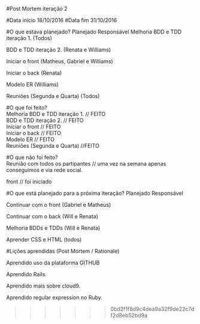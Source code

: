 #Post Mortem iteração 2

#Data início	18/10/2016
#Data fim	31/10/2016


#O que estava planejado?
Planejado						                    Responsável
Melhoria BDD e TDD iteração 1.					 (Todos)

BDD e TDD iteração 2.				        (Renata e Williams)

Iniciar o front						       (Matheus, Gabriel e Williams)

Iniciar o back					            	   (Renata)

Modelo ER					                      (Williams)

Reuniões (Segunda e Quarta)	             (Todos)


#O que foi feito?					        
Melhoria BDD e TDD iteração 1.	// FEITO				 
BDD e TDD iteração 2. // FEITO			        
Iniciar o front	// FEITO					        
Iniciar o back	// FEITO				            
Modelo ER // FEITO					                
Reuniões (Segunda e Quarta) //FEITO               
              


#O que não foi feito?	               
Reunião com todos os partipantes // uma vez na semana apenas  conseguimos e via rede social.	 

front // foi iniciado					                           


#O que está planejado para a próxima iteração?
Planejado						            Responsável

Continuar com o front						  (Gabriel e Matheus)

Continuar com o back							(Will e Renata)

Melhoria BDDs e TDDs					   		(Will e Renata)

Aprender CSS e HTML                         				(todos)
    
#Lições aprendidas (Post Mortem / Rationale)

Aprendido uso da plataforma GITHUB

Aprendido Rails.

Aprendido mais sobre cloud9.

Aprendido regular expression no Ruby.
>>>>>>> 0bd2f1f8d9c4dea9a32f9de22c7df2d8eb52bd9a

